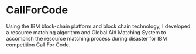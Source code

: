 # CallForCode

Using the IBM block-chain platform and block chain technology, I developed a resource matching algorithm and Global Aid Matching System to accomplish the resource matching process during disaster for IBM competition Call For Code.
